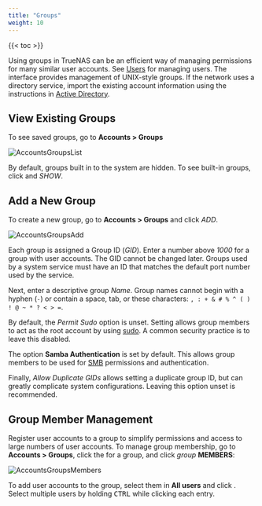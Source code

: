 ```yaml
---
title: "Groups"
weight: 10
---
```


{{< toc >}}

Using groups in TrueNAS can be an efficient way of managing permissions for many similar user accounts.
See [Users](/core/accounts/users/) for managing users.
The interface provides management of UNIX-style groups.
If the network uses a directory service, import the existing account information using the instructions in [Active Directory](/CORE/DirectoryServices/activedirectory/).

## View Existing Groups

To see saved groups, go to **Accounts > Groups**

![AccountsGroupsList](/images/CORE/12.0/AccountsGroupsList.png "Accounts Groups List")

By default, groups built in to the system are hidden.
To see built-in groups, click <i class="fa fa-cog" aria-hidden="true" title="Settings"></i> and *SHOW*.

## Add a New Group

To create a new group, go to **Accounts > Groups** and click *ADD*.

![AccountsGroupsAdd](/images/CORE/12.0/AccountsGroupsAdd.png "Accounts Groups Add")

Each group is assigned a Group ID (*GID*).
Enter a number above *1000* for a group with user accounts.
The GID cannot be changed later.
Groups used by a system service must have an ID that matches the default port number used by the service.

Next, enter a descriptive group *Name*.
Group names cannot begin with a hyphen (`-`) or contain a space, tab, or these characters: `, : + & # % ^ ( ) ! @ ~ * ? < > =`.

By default, the *Permit Sudo* option is unset.
Setting allows group members to act as the root account by using [sudo](https://www.sudo.ws/man/1.8.3/sudo.man.html).
A common security practice is to leave this disabled.

The option **Samba Authentication** is set by default.
This allows group members to be used for [SMB](/hub/sharing/smb/) permissions and authentication.

Finally, *Allow Duplicate GIDs* allows setting a duplicate group ID, but can greatly complicate system configurations.
Leaving this option unset is recommended.

## Group Member Management

Register user accounts to a group to simplify permissions and access to large numbers of user accounts.
To manage group membership, go to **Accounts > Groups**, click the <i class="fa fa-chevron-right" aria-hidden="true" title="Right Chevron"></i> for a group, and click <i class="material-icons" aria-hidden="true" title="Group">group</i> **MEMBERS**:

![AccountsGroupsMembers](/images/CORE/12.0/AccountsGroupsMembers.png "Managing Group Members")

To add user accounts to the group, select them in **All users** and click <i class="fa fa-arrow-right" aria-hidden="true" title="Right Arrow"></i>.
Select multiple users by holding <kbd>CTRL</kbd> while clicking each entry.

